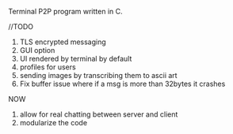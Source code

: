 Terminal P2P program written in C.

//TODO

1. TLS encrypted messaging
2. GUI option
3. UI rendered by terminal by default
4. profiles for users
5. sending images by transcribing them to ascii art
6. Fix buffer issue where if a msg is more than 32bytes it crashes

NOW
1. allow for real chatting between server and client
2. modularize the code
